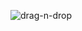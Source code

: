![drag-n-drop](https://user-images.githubusercontent.com/109609406/213873553-c666547a-8482-4616-83fb-a71889ac92ac.jpg)
